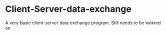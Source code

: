 # Client-Server-data-exchange

A very basic client-server data exchange program. Still needs to be wokred on
